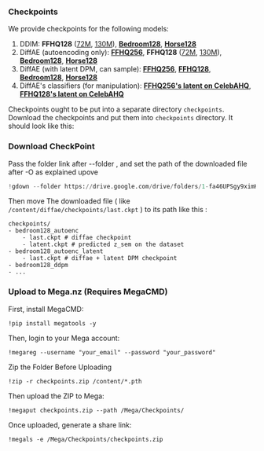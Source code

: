 
### Checkpoints

We provide checkpoints for the following models:

1. DDIM: **FFHQ128** ([72M](https://drive.google.com/drive/folders/1-fa46UPSgy9ximKngBflgSj3u87-DLrw), [130M](https://drive.google.com/drive/folders/1-Sqes07fs1y9sAYXuYWSoDE_xxTtH4yx)), [**Bedroom128**](https://drive.google.com/drive/folders/1-_8LZd5inoAOBT-hO5f7RYivt95FbYT1), [**Horse128**](https://drive.google.com/drive/folders/10Hq3zIlJs9ZSiXDQVYuVJVf0cX4a_nDB)
2. DiffAE (autoencoding only): [**FFHQ256**](https://drive.google.com/drive/folders/1-5zfxT6Gl-GjxM7z9ZO2AHlB70tfmF6V), **FFHQ128** ([72M](https://drive.google.com/drive/folders/10bmB6WhLkgxybkhso5g3JmIFPAnmZMQO), [130M](https://drive.google.com/drive/folders/10UNtFNfxbHBPkoIh003JkSPto5s-VbeN)), [**Bedroom128**](https://drive.google.com/drive/folders/12EdjbIKnvP5RngKsR0UU-4kgpPAaYtlp), [**Horse128**](https://drive.google.com/drive/folders/12EtTRXzQc5uPHscpjIcci-Rg-OGa_N30)
3. DiffAE (with latent DPM, can sample): [**FFHQ256**](https://drive.google.com/drive/folders/1-H8WzKc65dEONN-DQ87TnXc23nTXDTYb), [**FFHQ128**](https://drive.google.com/drive/folders/11pdjMQ6NS8GFFiGOq3fziNJxzXU1Mw3l), [**Bedroom128**](https://drive.google.com/drive/folders/11mdxv2lVX5Em8TuhNJt-Wt2XKt25y8zU), [**Horse128**](https://drive.google.com/drive/folders/11k8XNDK3ENxiRnPSUdJ4rnagJYo4uKEo)
4. DiffAE's classifiers (for manipulation): [**FFHQ256's latent on CelebAHQ**](https://drive.google.com/drive/folders/117Wv7RZs_gumgrCOIhDEWgsNy6BRJorg), [**FFHQ128's latent on CelebAHQ**](https://drive.google.com/drive/folders/11EYIyuK6IX44C8MqreUyMgPCNiEnwhmI)

Checkpoints ought to be put into a separate directory `checkpoints`. 
Download the checkpoints and put them into `checkpoints` directory. It should look like this:




### Download CheckPoint 
Pass the folder link after --folder , and set the path of the downloaded file after -O as explained upove 
```python
!gdown --folder https://drive.google.com/drive/folders/1-fa46UPSgy9ximKngBflgSj3u87-DLrw -O /content/diffae/checkpoints

```
Then move The downloaded file ( like ```/content/diffae/checkpoints/last.ckpt``` ) to its path like this :

```
checkpoints/
- bedroom128_autoenc
    - last.ckpt # diffae checkpoint
    - latent.ckpt # predicted z_sem on the dataset
- bedroom128_autoenc_latent
    - last.ckpt # diffae + latent DPM checkpoint
- bedroom128_ddpm
- ...
```

### Upload to Mega.nz (Requires MegaCMD)

First, install MegaCMD:
```
!pip install megatools -y
```
Then, login to your Mega account:
```
!megareg --username "your_email" --password "your_password"
```
Zip the Folder Before Uploading
```
!zip -r checkpoints.zip /content/*.pth
```
Then upload the ZIP to Mega:
```
!megaput checkpoints.zip --path /Mega/Checkpoints/
```
Once uploaded, generate a share link:
```
!megals -e /Mega/Checkpoints/checkpoints.zip
```

